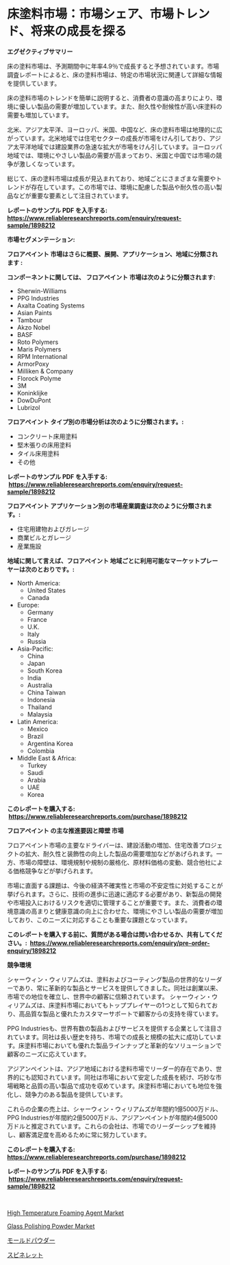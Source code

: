 <p><h1>床塗料市場：市場シェア、市場トレンド、将来の成長を探る</h1></p><p><strong>エグゼクティブサマリー</strong></p>
<p><p>床の塗料市場は、予測期間中に年率4.9％で成長すると予想されています。市場調査レポートによると、床の塗料市場は、特定の市場状況に関連して詳細な情報を提供しています。</p><p>床の塗料市場のトレンドを簡単に説明すると、消費者の意識の高まりにより、環境に優しい製品の需要が増加しています。また、耐久性や耐候性が高い床塗料の需要も増加しています。</p><p>北米、アジア太平洋、ヨーロッパ、米国、中国など、床の塗料市場は地理的に広がっています。北米地域では住宅セクターの成長が市場をけん引しており、アジア太平洋地域では建設業界の急速な拡大が市場をけん引しています。ヨーロッパ地域では、環境にやさしい製品の需要が高まっており、米国と中国では市場の競争が激しくなっています。</p><p>総じて、床の塗料市場は成長が見込まれており、地域ごとにさまざまな需要やトレンドが存在しています。この市場では、環境に配慮した製品や耐久性の高い製品などが重要な要素として注目されています。</p></p>
<p><strong>レポートのサンプル PDF を入手する: <a href="https://www.reliableresearchreports.com/enquiry/request-sample/1898212">https://www.reliableresearchreports.com/enquiry/request-sample/1898212</a></strong></p>
<p><strong>市場セグメンテーション:</strong></p>
<p><strong> フロアペイント 市場はさらに概要、展開、アプリケーション、地域に分類されます :</strong></p>
<p><strong>コンポーネントに関しては、 フロアペイント 市場は次のように分類されます: &nbsp;</strong></p>
<p><ul><li>Sherwin-Williams</li><li>PPG Industries</li><li>Axalta Coating Systems</li><li>Asian Paints</li><li>Tambour</li><li>Akzo Nobel</li><li>BASF</li><li>Roto Polymers</li><li>Maris Polymers</li><li>RPM International</li><li>ArmorPoxy</li><li>Milliken & Company</li><li>Florock Polyme</li><li>3M</li><li>Koninklijke</li><li>DowDuPont</li><li>Lubrizol</li></ul></p>
<p><strong> フロアペイント タイプ別の市場分析は次のように分類されます。:</strong></p>
<p><ul><li>コンクリート床用塗料</li><li>堅木張りの床用塗料</li><li>タイル床用塗料</li><li>その他</li></ul></p>
<p><strong>レポートのサンプル PDF を入手する: &nbsp;<a href="https://www.reliableresearchreports.com/enquiry/request-sample/1898212">https://www.reliableresearchreports.com/enquiry/request-sample/1898212</a></strong></p>
<p><strong> フロアペイント アプリケーション別の市場産業調査は次のように分類されます。:</strong></p>
<p><ul><li>住宅用建物およびガレージ</li><li>商業ビルとガレージ</li><li>産業施設</li></ul></p>
<p><strong>地域に関して言えば、フロアペイント 地域ごとに利用可能なマーケットプレーヤーは次のとおりです。:</strong></p>
<p><ul>
    <li>
        North America:
        <ul>
            <li>United States</li>
            <li>Canada</li>
        </ul>
    </li>
    <li>
        Europe:
        <ul>
            <li>Germany</li>
            <li>France</li>
            <li>U.K.</li>
            <li>Italy</li>
            <li>Russia</li>
        </ul>
    </li>
    <li>
        Asia-Pacific:
        <ul>
            <li>China</li>
            <li>Japan</li>
            <li>South Korea</li>
            <li>India</li>
            <li>Australia</li>
            <li>China Taiwan</li>
            <li>Indonesia</li>
            <li>Thailand</li>
            <li>Malaysia</li>
        </ul>
    </li>
    <li>
        Latin America:
        <ul>
            <li>Mexico</li>
            <li>Brazil</li>
            <li>Argentina Korea</li>
            <li>Colombia</li>
        </ul>
    </li>
    <li>
        Middle East & Africa:
        <ul>
            <li>Turkey</li>
            <li>Saudi</li>
            <li>Arabia</li>
            <li>UAE</li>
            <li>Korea</li>
        </ul>
    </li>
    </ul></p>
<p><strong>このレポートを購入する: &nbsp;<a href="https://www.reliableresearchreports.com/purchase/1898212">https://www.reliableresearchreports.com/purchase/1898212</a></strong></p>
<p><strong>フロアペイント の主な推進要因と障壁 市場</strong></p>
<p><p>フロアペイント市場の主要なドライバーは、建設活動の増加、住宅改善プロジェクトの拡大、耐久性と装飾性の向上した製品の需要増加などがあげられます。一方、市場の障壁は、環境規制や規制の厳格化、原材料価格の変動、競合他社による価格競争などが挙げられます。</p><p>市場に直面する課題は、今後の経済不確実性と市場の不安定性に対処することが挙げられます。さらに、技術の進歩に迅速に適応する必要があり、新製品の開発や市場投入におけるリスクを適切に管理することが重要です。また、消費者の環境意識の高まりと健康意識の向上に合わせた、環境にやさしい製品の需要が増加しており、このニーズに対応することも重要な課題となっています。</p></p>
<p><strong>このレポートを購入する前に、質問がある場合は問い合わせるか、共有してください。:&nbsp; <a href="https://www.reliableresearchreports.com/enquiry/pre-order-enquiry/1898212">https://www.reliableresearchreports.com/enquiry/pre-order-enquiry/1898212</a></strong></p>
<p><strong>競争環境</strong></p>
<p><p>シャーウィン・ウィリアムズは、塗料およびコーティング製品の世界的なリーダーであり、常に革新的な製品とサービスを提供してきました。同社は創業以来、市場での地位を確立し、世界中の顧客に信頼されています。 シャーウィン・ウィリアムズは、床塗料市場においてもトッププレイヤーの1つとして知られており、高品質な製品と優れたカスタマーサポートで顧客からの支持を得ています。</p><p>PPG Industriesも、世界有数の製品およびサービスを提供する企業として注目されています。同社は長い歴史を持ち、市場での成長と規模の拡大に成功しています。床塗料市場においても優れた製品ラインナップと革新的なソリューションで顧客のニーズに応えています。</p><p>アジアンペイントは、アジア地域における塗料市場でリーダー的存在であり、世界的にも認知されています。同社は市場において安定した成長を続け、巧妙な市場戦略と品質の高い製品で成功を収めています。床塗料市場においても地位を強化し、競争力のある製品を提供しています。</p><p>これらの企業の売上は、シャーウィン・ウィリアムズが年間約1億5000万ドル、PPG Industriesが年間約2億5000万ドル、アジアンペイントが年間約4億5000万ドルと推定されています。これらの会社は、市場でのリーダーシップを維持し、顧客満足度を高めるために常に努力しています。</p></p>
<p><strong>このレポートを購入する: &nbsp; <a href="https://www.reliableresearchreports.com/purchase/1898212">https://www.reliableresearchreports.com/purchase/1898212</a></strong></p>
<p><strong>レポートのサンプル PDF を入手する: &nbsp;<a href="https://www.reliableresearchreports.com/enquiry/request-sample/1898212">https://www.reliableresearchreports.com/enquiry/request-sample/1898212</a></strong><strong></strong></p>
<p>&nbsp;</p>
<p><p><a href="https://github.com/markusgodoy/Market-Research-Report-List-2/blob/main/high-temperature-foaming-agent-market.md">High Temperature Foaming Agent Market</a></p><p><a href="https://github.com/arionmp/Market-Research-Report-List-2/blob/main/glass-polishing-powder-market.md">Glass Polishing Powder Market</a></p><p><a href="https://medium.com/@sashabeier2023/%E9%87%91%E5%9E%8B%E3%83%91%E3%82%A6%E3%83%80%E3%83%BC%E5%B8%82%E5%A0%B4%E3%81%AE%E5%88%86%E6%9E%90-%E3%82%B0%E3%83%AD%E3%83%BC%E3%83%90%E3%83%AB%E7%94%A3%E6%A5%AD%E3%81%AE%E8%A6%8B%E9%80%9A%E3%81%97%E3%81%A8%E4%BA%88%E6%B8%AC-2024%E5%B9%B4%E3%81%8B%E3%82%892031%E5%B9%B4%E3%81%BE%E3%81%A7-04c0dda9254c">モールドパウダー</a></p><p><a href="https://medium.com/@valeridd446677/%E3%82%B9%E3%83%94%E3%83%8D%E3%83%83%E3%83%88%E5%B8%82%E5%A0%B4%E5%88%86%E6%9E%90-%E3%81%9D%E3%81%AEcagr-%E5%B8%82%E5%A0%B4%E3%82%BB%E3%82%B0%E3%83%A1%E3%83%B3%E3%83%86%E3%83%BC%E3%82%B7%E3%83%A7%E3%83%B3-%E3%81%8A%E3%82%88%E3%81%B3%E3%82%B0%E3%83%AD%E3%83%BC%E3%83%90%E3%83%AB%E7%94%A3%E6%A5%AD%E6%A6%82%E8%A6%81-89ff75ec4e2c">スピネレット</a></p></p>